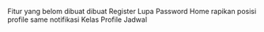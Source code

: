 Fitur yang belom dibuat dibuat
Register 
Lupa Password
Home rapikan posisi profile same notifikasi 
Kelas
Profile
Jadwal
